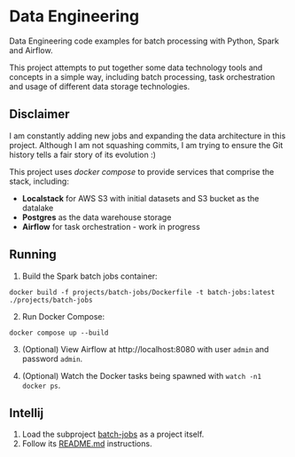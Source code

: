 # Data Engineering

Data Engineering code examples for batch processing with Python, Spark and Airflow.

This project attempts to put together some data technology tools and concepts in a simple way, including
batch processing, task orchestration and usage of different data storage technologies.

## Disclaimer

I am constantly adding new jobs and expanding the data architecture in this project. Although I am not squashing
commits, I am trying to ensure the Git history tells a fair story of its evolution :)

This project uses _docker compose_ to provide services that comprise the stack, including:
- **Localstack** for AWS S3 with initial datasets and S3 bucket as the datalake
- **Postgres** as the data warehouse storage
- **Airflow** for task orchestration - work in progress

## Running

1. Build the Spark batch jobs container:
```shell
docker build -f projects/batch-jobs/Dockerfile -t batch-jobs:latest ./projects/batch-jobs
```

2. Run Docker Compose:
```shell
docker compose up --build
```

3. (Optional) View Airflow at http://localhost:8080 with user `admin` and password `admin`.

4. (Optional) Watch the Docker tasks being spawned with `watch -n1 docker ps`.

## Intellij

1. Load the subproject [batch-jobs](projects/batch-jobs) as a project itself.
2. Follow its [README.md](projects/batch-jobs/README.md) instructions.
